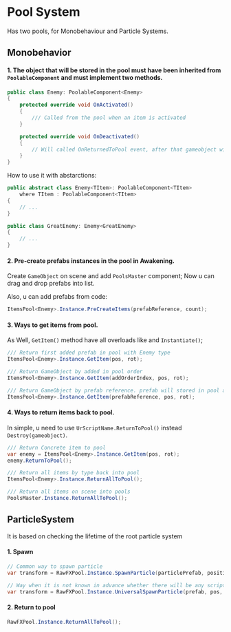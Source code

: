 # Pool System
Has two pools, for Monobehaviour and Particle Systems.

## Monobehavior
#### 1. The object that will be stored in the pool must have been inherited from `PoolableComponent` and must implement two methods.
```cs
public class Enemy: PoolableComponent<Enemy> 
{
    protected override void OnActivated()
    {
        /// Called from the pool when an item is activated
    }

    protected override void OnDeactivated()
    {
        // Will called OnReturnedToPool event, after that gameobject will disabled and returned to pool as child
    }
}
```

How to use it with abstarctions:
```cs
public abstract class Enemy<TItem>: PoolableComponent<TItem> 
    where TItem : PoolableComponent<TItem>
{
    // ...
}

public class GreatEnemy: Enemy<GreatEnemy>
{
    // ...
}
```

#### 2. Pre-create prefabs instances in the pool in Awakening.

Create `GameObject` on scene and add `PoolsMaster` component; Now u can drag and drop prefabs into list.

Also, u can add prefabs from code: 
```cs
ItemsPool<Enemy>.Instance.PreCreateItems(prefabReference, count);
```

#### 3. Ways to get items from pool.
As Well, `GetItem()` method have all overloads like and `Instantiate()`;
```cs
/// Return first added prefab in pool with Enemy type
ItemsPool<Enemy>.Instance.GetItem(pos, rot);

/// Return GameObject by added in pool order
ItemsPool<Enemy>.Instance.GetItem(addOrderIndex, pos, rot);

/// Return GameObject by prefab reference. prefab will stored in pool and get the add order
ItemsPool<Enemy>.Instance.GetItem(prefabReference, pos, rot);
```

#### 4. Ways to return items back to pool.
In simple, u need to use `UrScriptName.ReturnToPool()` instead `Destroy(gameobject)`.
```cs
/// Return Concrete item to pool
var enemy = ItemsPool<Enemy>.Instance.GetItem(pos, rot);
enemy.ReturnToPool();

/// Return all items by type back into pool
ItemsPool<Enemy>.Instance.ReturnAllToPool();

/// Return all items on scene into pools
PoolsMaster.Instance.ReturnAllToPool();
```


## ParticleSystem

It is based on checking the lifetime of the root particle system

#### 1. Spawn
```cs
// Common way to spawn particle
var transform = RawFXPool.Instance.SpawnParticle(particlePrefab, position, opt:rot);

// Way when it is not known in advance whether there will be any script on the particle system inherited from PoolableComponent  or not.
var transform = RawFXPool.Instance.UniversalSpawnParticle(prefab, pos, rot);
```
#### 2. Return to pool
```cs
RawFXPool.Instance.ReturnAllToPool();
```
